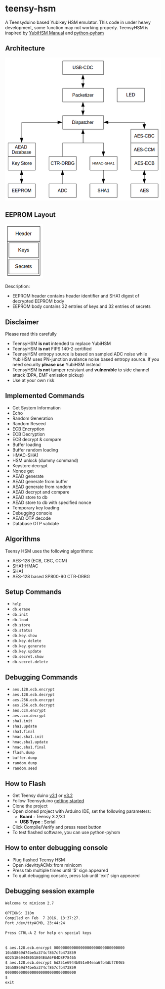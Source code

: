 # teensy-hsm
A Teensyduino based Yubikey HSM emulator. This code in under heavy development, some function may not working properly. TeensyHSM is inspired by [YubiHSM Manual](https://www.yubico.com/wp-content/uploads/2015/04/YubiHSM-Manual_1_5_0.pdf) and [python-pyhsm](https://github.com/Yubico/python-pyhsm)

## Architecture

![TeensyHSM architecture](doc/architecture.png)

## EEPROM Layout
![EEPROM Layout](doc/eeprom_layout.png)

Description:
- EEPROM header contains header identifier and SHA1 digest of decrypted EEPROM body
- EEPROM body contains 32 entries of keys and 32 entries of secrets 

## Disclaimer
Please read this carefully
- TeensyHSM **is not** intended to replace YubiHSM
- TeensyHSM **is not** FIPS 140-2 certified
- TeensyHSM entropy source is based on sampled ADC noise  while YubiHSM uses PN-junction avalance noise based entropy source. If you need security **please use** YubiHSM instead
- TeensyHSM **is not** tamper resistant and **vulnerable** to side channel attack (DPA, EMF emission pickup)
- Use at your own risk

## Implemented Commands
- Get System Information
- Echo
- Random Generation
- Random Reseed
- ECB Encryption
- ECB Decryption
- ECB decrypt & compare
- Buffer loading
- Buffer random loading
- HMAC-SHA1
- HSM unlock (dummy command)
- Keystore decrypt
- Nonce get
- AEAD generate
- AEAD generate from buffer
- AEAD generate from random
- AEAD decrypt and compare
- AEAD store to db
- AEAD store to db with specified nonce
- Temporary key loading
- Debugging console
- AEAD OTP decode
- Database OTP validate

## Algorithms
Teensy HSM uses the following algorithms:
- AES-128 (ECB, CBC, CCM)
- SHA1-HMAC
- SHA1
- AES-128 based SP800-90 CTR-DRBG

## Setup Commands
- `help`
- `db.erase`
- `db.init`
- `db.load`
- `db.store`
- `db.status`
- `db.key.show`
- `db.key.delete`
- `db.key.generate`
- `db.key.update`
- `db.secret.show`
- `db.secret.delete`

## Debugging Commands
- `aes.128.ecb.encrypt`
- `aes.128.ecb.decrypt`
- `aes.256.ecb.encrypt`
- `aes.256.ecb.decrypt`
- `aes.ccm.encrypt`
- `aes.ccm.decrypt`
- `sha1.init`
- `sha1.update`
- `sha1.final`
- `hmac.sha1.init`
- `hmac.sha1.update`
- `hmac.sha1.final`
- `flash.dump`
- `buffer.dump`
- `random.dump`
- `random.seed`

## How to Flash
- Get Teensy duino [v3.1](http://www.pjrc.com/store/teensy31.html) or [v3.2](http://www.pjrc.com/store/teensy32.html)
- Follow Teensyduino [getting started](http://www.pjrc.com/teensy/td_download.html)
- Clone the project
- Open cloned project with Arduino IDE, set the following parameters:
    - **Board** : Teensy 3.2/3.1
    - **USB Type** : Serial
- Click Compile/Verify and press reset button
- To test flashed software, you can use python-pyhsm 

## How to enter debugging console
- Plug flashed Teensy HSM
- Open /dev/ttyACMx from minicom
- Press tab multiple times until '$' sign appeared
- To quit debugging console, press tab until 'exit' sign appeared

## Debugging session example

```
Welcome to minicom 2.7

OPTIONS: I18n 
Compiled on Feb  7 2016, 13:37:27.
Port /dev/ttyACM0, 23:44:24

Press CTRL-A Z for help on special keys


$ aes.128.ecb.encrypt 00000000000000000000000000000000 10a58869d74be5a374cf867cfb473859
6D251E6944B051E04EAA6FB4DBF78465
$ aes.128.ecb.decrypt 6d251e6944b051e04eaa6fb4dbf78465 10a58869d74be5a374cf867cfb473859
00000000000000000000000000000000
$ 
exit
```

